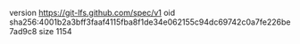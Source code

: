 version https://git-lfs.github.com/spec/v1
oid sha256:4001b2a3bff3faaf4115fba8f1de34e062155c94dc69742c0a7fe226be7ad9c8
size 1154
